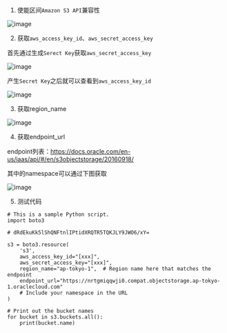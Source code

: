
1. 使能区间`Amazon S3 API`兼容性

![image](https://user-images.githubusercontent.com/4653664/216957199-1697a4a2-88b8-459f-9dd9-c6126380da8e.png)

2. 获取`aws_access_key_id`、`aws_secret_access_key`

首先通过生成`Serect Key`获取`aws_secret_access_key`

![image](https://user-images.githubusercontent.com/4653664/216957494-557cb978-3cfc-4eac-8c6c-1e8e5e465b91.png)

产生`Secret Key`之后就可以查看到`aws_access_key_id`

![image](https://user-images.githubusercontent.com/4653664/216959549-266823a1-9917-41fd-b9f3-eefd09dbaf41.png)

3. 获取region_name

![image](https://user-images.githubusercontent.com/4653664/216957891-827cfc52-c86b-4706-8ee3-e2d83f75426b.png)


4. 获取endpoint_url

endpoint列表：https://docs.oracle.com/en-us/iaas/api/#/en/s3objectstorage/20160918/

其中的namespace可以通过下图获取

![image](https://user-images.githubusercontent.com/4653664/216960288-d3265e06-39b0-4e4e-b77d-6869dae31362.png)

5. 测试代码

```
# This is a sample Python script.
import boto3

# dRdEkuKk5lShQNFtnlIPtidXRQTR5TQKJLY9JWO6/xY=

s3 = boto3.resource(
    's3',
    aws_access_key_id="[xxx]",
    aws_secret_access_key="[xxx]",
    region_name="ap-tokyo-1",  # Region name here that matches the endpoint
    endpoint_url="https://nrtgmiqqwji0.compat.objectstorage.ap-tokyo-1.oraclecloud.com"
    # Include your namespace in the URL
)

# Print out the bucket names
for bucket in s3.buckets.all():
    print(bucket.name)
```




